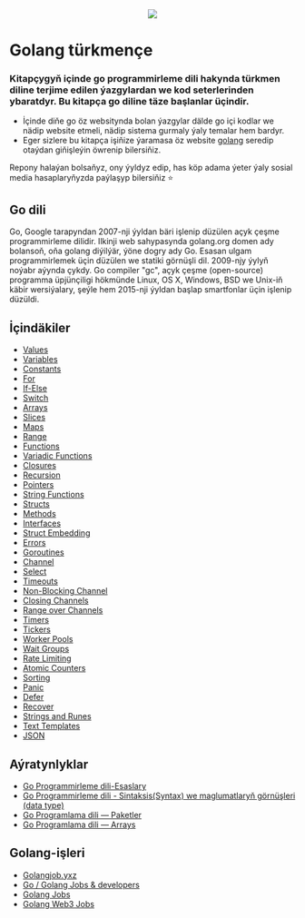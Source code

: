  <div align="center"><img src="https://go.dev/images/gophers/ladder.svg"></div>

# <div align="start">Golang türkmençe</div>

### Kitapçygyň içinde go programmirleme dili hakynda türkmen diline terjime edilen ýazgylardan we kod seterlerinden ybaratdyr. Bu kitapça go diline täze başlanlar üçindir.

- İçinde diňe go öz websitynda bolan ýazgylar dälde go içi kodlar we nädip website etmeli, nädip sistema gurmaly ýaly temalar hem bardyr.
- Eger sizlere bu kitapça işiňize ýaramasa öz website <a href="https://go.dev/">golang</a> seredip otaýdan giňişleýin öwrenip bilersiňiz.

Repony halaýan bolsaňyz, ony ýyldyz edip, has köp adama ýeter ýaly sosial media hasaplaryňyzda paýlaşyp bilersiňiz ⭐️



## Go dili
Go, Google tarapyndan 2007-nji ýyldan bäri işlenip düzülen açyk çeşme programmirleme dilidir. Ilkinji web sahypasynda golang.org domen ady bolansoň, oňa golang diýilýär, ýöne dogry ady Go. Esasan ulgam programmirlemek üçin düzülen we statiki görnüşli dil. 2009-njy ýylyň noýabr aýynda çykdy. Go compiler "gc", açyk çeşme (open-source) programma üpjünçiligi hökmünde Linux, OS X, Windows, BSD we Unix-iň käbir wersiýalary, şeýle hem 2015-nji ýyldan başlap smartfonlar üçin işlenip düzüldi.

## İçindäkiler

- [Values](#values)
- [Variables](#variables)
- [Constants](#constants)
- [For](#for)
- [If-Else](#if-else)
- [Switch](#switch)
- [Arrays](#arrays)
- [Slices](#slices)
- [Maps](#maps)
- [Range](#range)
- [Functions](#functions)
- [Variadic Functions](#variadic-functions)
- [Closures](#closures)
- [Recursion](#recursion)
- [Pointers](#pointers)
- [String Functions](#string-functions)
- [Structs](#structs)
- [Methods](#methods)
- [Interfaces](#interfaces)
- [Struct Embedding](#struct-embedding)
- [Errors](#errors)
- [Goroutines](#goroutines)
- [Channel](#channel)
- [Select](#select)
- [Timeouts](#timeouts)
- [Non-Blocking Channel](#non-blocking-channel)
- [Closing Channels](#closing-channels)
- [Range over Channels](#range-over-channels)
- [Timers](#timers)
- [Tickers](#tickers)
- [Worker Pools](#worker-pools)
- [Wait Groups](#wait-groups)
- [Rate Limiting](#rate-limiting)
- [Atomic Counters](#atomic-counters)
- [Sorting](#sorting)
- [Panic](#panic)
- [Defer](#defer)
- [Recover](#recover)
- [Strings and Runes](#strings-and-runes)
- [Text Templates](#text-templates)
- [JSON](#json)


## Aýratynlyklar

- [Go Programmirleme dili-Esaslary](Sapak/%231-Go.md)
- [Go Programmirleme dili - Sintaksis(Syntax) we maglumatlaryň görnüşleri (data type)](Sapak/%232-Go.md)
- [Go Programlama dili — Paketler](Sapak/%233-Go.md)
- [Go Programlama dili — Arrays](Sapak/%234-Go.md)


## Golang-işleri

- [Golangjob.yxz](https://golangjob.xyz/)
- [Go / Golang Jobs & developers](https://www.golangprojects.com/)
- [Golang Jobs](https://golang.cafe/)
- [Golang Web3 Jobs](https://web3.career/golang-jobs)